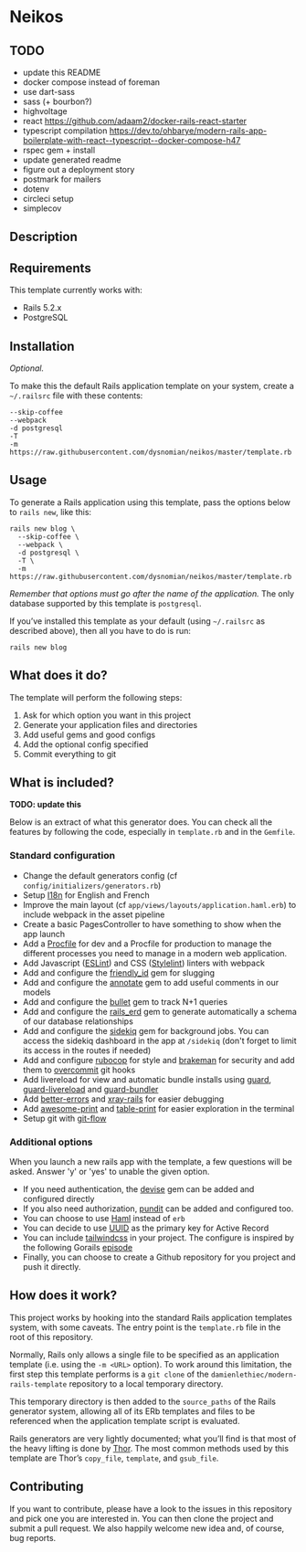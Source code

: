 # Neikos

## TODO

- update this README
- docker compose instead of foreman
- use dart-sass
- sass (+ bourbon?)
- highvoltage
- react https://github.com/adaam2/docker-rails-react-starter
- typescript compilation https://dev.to/ohbarye/modern-rails-app-boilerplate-with-react--typescript--docker-compose-h47
- rspec gem + install
- update generated readme
- figure out a deployment story
- postmark for mailers
- dotenv
- circleci setup
- simplecov

## Description

## Requirements

This template currently works with:

* Rails 5.2.x
* PostgreSQL

## Installation

_Optional._

To make this the default Rails application template on your system, create a `~/.railsrc` file with these contents:

```
--skip-coffee
--webpack
-d postgresql
-T
-m https://raw.githubusercontent.com/dysnomian/neikos/master/template.rb
```

## Usage

To generate a Rails application using this template, pass the options below to `rails new`, like this:

```
rails new blog \
  --skip-coffee \
  --webpack \
  -d postgresql \
  -T \
  -m https://raw.githubusercontent.com/dysnomian/neikos/master/template.rb
```

_Remember that options must go after the name of the application._ The only database supported by this template is `postgresql`.

If you’ve installed this template as your default (using `~/.railsrc` as described above), then all you have to do is run:

```
rails new blog
```

## What does it do?

The template will perform the following steps:

1. Ask for which option you want in this project
1. Generate your application files and directories
1. Add useful gems and good configs
1. Add the optional config specified
1. Commit everything to git

## What is included?

**TODO: update this**

Below is an extract of what this generator does. You can check all the features by following the code, especially in `template.rb` and in the `Gemfile`.

### Standard configuration

* Change the default generators config (cf `config/initializers/generators.rb`)
* Setup [I18n][] for English and French
* Improve the main layout (cf `app/views/layouts/application.haml.erb`) to include webpack in the asset pipeline
* Create a basic PagesController to have something to show when the app launch
* Add a [Procfile][] for dev and a Procfile for production to manage the different processes you need to manage in a modern web application.
* Add Javascript ([ESLint][]) and CSS ([Stylelint][]) linters with webpack
* Add and configure the [friendly_id][] gem for slugging
* Add and configure the [annotate][] gem to add useful comments in our models
* Add and configure the [bullet][] gem to track N+1 queries
* Add and configure the [rails_erd][] gem to generate automatically a schema of our database relationships
* Add and configure the [sidekiq][] gem for background jobs. You can access the sidekiq dashboard in the app at `/sidekiq` (don't forget to limit its access in the routes if needed)
* Add and configure [rubocop][] for style and [brakeman][] for security and add them to [overcommit][] git hooks
* Add livereload for view and automatic bundle installs using [guard][], [guard-livereload][] and [guard-bundler][]
* Add [better-errors][] and [xray-rails][] for easier debugging
* Add [awesome-print][] and [table-print][] for easier exploration in the terminal
* Setup git with [git-flow][]

### Additional options

When you launch a new rails app with the template, a few questions will be asked. Answer 'y' or 'yes' to unable the given option.

* If you need authentication, the [devise][] gem can be added and configured directly
* If you also need authorization, [pundit][] can be added and configured too.
* You can choose to use [Haml][] instead of `erb`
* You can decide to use [UUID][] as the primary key for Active Record
* You can include [tailwindcss][] in your project. The configure is inspired by the following Gorails [episode][]
* Finally, you can choose to create a Github repository for you project and push it directly.

## How does it work?

This project works by hooking into the standard Rails application templates system, with some caveats. The entry point is the `template.rb` file in the root of this repository.

Normally, Rails only allows a single file to be specified as an application template (i.e. using the `-m <URL>` option). To work around this limitation, the first step this template performs is a `git clone` of the `damienlethiec/modern-rails-template` repository to a local temporary directory.

This temporary directory is then added to the `source_paths` of the Rails generator system, allowing all of its ERb templates and files to be referenced when the application template script is evaluated.

Rails generators are very lightly documented; what you’ll find is that most of the heavy lifting is done by [Thor][]. The most common methods used by this template are Thor’s `copy_file`, `template`, and `gsub_file`.

## Contributing

If you want to contribute, please have a look to the issues in this repository and pick one you are interested in. You can then clone the project and submit a pull request. We also happily welcome new idea and, of course, bug reports.

[thor]: https://github.com/erikhuda/thor
[here]: https://github.com/mattbrictson/rails-template
[contributions]: https://github.com/damienlethiec/modern-rails-template#contributing
[procfile]: https://devcenter.heroku.com/articles/procfile
[i18n]: http://guides.rubyonrails.org/i18n.html
[uuid]: https://lab.io/articles/2017/04/13/uuids-rails-5-1/
[eslint]: https://eslint.org/
[stylelint]: https://stylelint.io/
[friendly_id]: https://github.com/norman/friendly_id
[annotate]: https://github.com/ctran/annotate_models
[bullet]: https://github.com/flyerhzm/bullet
[rails_erd]: https://github.com/voormedia/rails-erd
[sidekiq]: https://github.com/mperham/sidekiq
[rubocop]: http://rubocop.readthedocs.io/en/latest/
[brakeman]: https://brakemanscanner.org/
[overcommit]: https://github.com/brigade/overcommit
[guard]: https://github.com/guard/guard
[guard-livereload]: https://github.com/guard/guard-livereload
[guard-bundler]: https://github.com/guard/guard-bundler
[better-errors]: https://github.com/charliesome/better_errors
[xray-rails]: https://github.com/brentd/xray-rails
[awesome-print]: https://github.com/michaeldv/awesome_print
[table-print]: https://github.com/arches/table_print
[git-flow]: https://github.com/nvie/gitflow
[devise]: https://github.com/plataformatec/devise
[pundit]: https://github.com/varvet/pundit
[haml]: http://haml.info/
[komponent]: https://github.com/komposable/komponent
[article]: https://evilmartians.com/chronicles/evil-front-part-1
[tailwindcss]: tailwindcss.com
[episode]: https://gorails.com/episodes/tailwind-css-framework-with-rails

